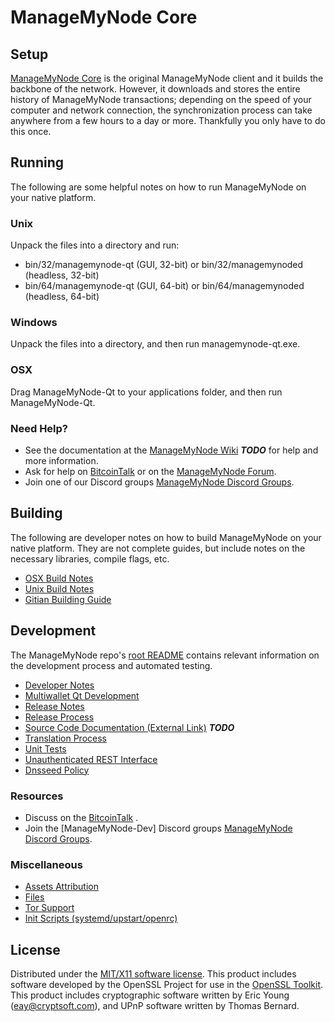 ManageMyNode Core
=====================

Setup
---------------------
[ManageMyNode Core](http://ManageMyNodecoin.com) is the original ManageMyNode client and it builds the backbone of the network. However, it downloads and stores the entire history of ManageMyNode transactions; depending on the speed of your computer and network connection, the synchronization process can take anywhere from a few hours to a day or more. Thankfully you only have to do this once.

Running
---------------------
The following are some helpful notes on how to run ManageMyNode on your native platform.

### Unix

Unpack the files into a directory and run:

- bin/32/managemynode-qt (GUI, 32-bit) or bin/32/managemynoded (headless, 32-bit)
- bin/64/managemynode-qt (GUI, 64-bit) or bin/64/managemynoded (headless, 64-bit)

### Windows

Unpack the files into a directory, and then run managemynode-qt.exe.

### OSX

Drag ManageMyNode-Qt to your applications folder, and then run ManageMyNode-Qt.

### Need Help?

* See the documentation at the [ManageMyNode Wiki](https://en.bitcoin.it/wiki/Main_Page) ***TODO***
for help and more information.
* Ask for help on [BitcoinTalk](https://bitcointalk.org/index.php) or on the [ManageMyNode Forum](http://ManageMyNodecoin.com/).
* Join one of our Discord groups [ManageMyNode Discord Groups](https://discord.gg/YcnvMqt).

Building
---------------------
The following are developer notes on how to build ManageMyNode on your native platform. They are not complete guides, but include notes on the necessary libraries, compile flags, etc.

- [OSX Build Notes](build-osx.md)
- [Unix Build Notes](build-unix.md)
- [Gitian Building Guide](gitian-building.md)

Development
---------------------
The ManageMyNode repo's [root README](https://github.com/eastcoastcrypto/ManageMyNode/blob/master/README.md) contains relevant information on the development process and automated testing.

- [Developer Notes](developer-notes.md)
- [Multiwallet Qt Development](multiwallet-qt.md)
- [Release Notes](release-notes.md)
- [Release Process](release-process.md)
- [Source Code Documentation (External Link)](https://dev.visucore.com/bitcoin/doxygen/) ***TODO***
- [Translation Process](translation_process.md)
- [Unit Tests](unit-tests.md)
- [Unauthenticated REST Interface](REST-interface.md)
- [Dnsseed Policy](dnsseed-policy.md)

### Resources

* Discuss on the [BitcoinTalk](https://bitcointalk.org/index.php?topic=1262920.0) .
* Join the [ManageMyNode-Dev] Discord groups [ManageMyNode Discord Groups](https://discord.gg/YcnvMqt).

### Miscellaneous
- [Assets Attribution](assets-attribution.md)
- [Files](files.md)
- [Tor Support](tor.md)
- [Init Scripts (systemd/upstart/openrc)](init.md)

License
---------------------
Distributed under the [MIT/X11 software license](http://www.opensource.org/licenses/mit-license.php).
This product includes software developed by the OpenSSL Project for use in the [OpenSSL Toolkit](https://www.openssl.org/). This product includes
cryptographic software written by Eric Young ([eay@cryptsoft.com](mailto:eay@cryptsoft.com)), and UPnP software written by Thomas Bernard.
